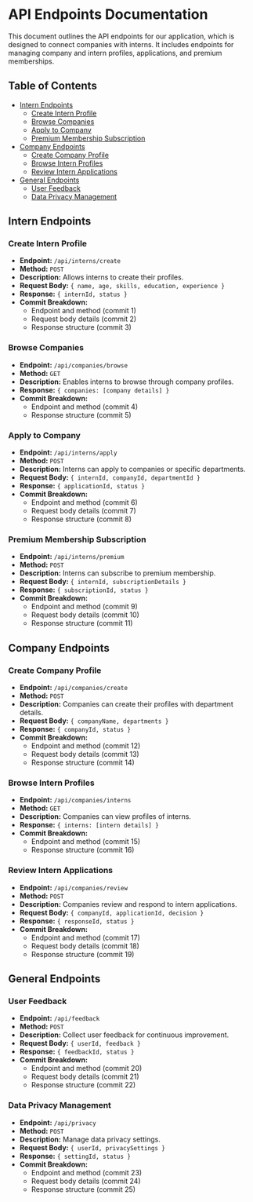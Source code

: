 # API Endpoints Documentation

This document outlines the API endpoints for our application, which is designed to connect companies with interns. It includes endpoints for managing company and intern profiles, applications, and premium memberships.

## Table of Contents

- [Intern Endpoints](#intern-endpoints)
  - [Create Intern Profile](#create-intern-profile)
  - [Browse Companies](#browse-companies)
  - [Apply to Company](#apply-to-company)
  - [Premium Membership Subscription](#premium-membership-subscription)
- [Company Endpoints](#company-endpoints)
  - [Create Company Profile](#create-company-profile)
  - [Browse Intern Profiles](#browse-intern-profiles)
  - [Review Intern Applications](#review-intern-applications)
- [General Endpoints](#general-endpoints)
  - [User Feedback](#user-feedback)
  - [Data Privacy Management](#data-privacy-management)

## Intern Endpoints

### Create Intern Profile

- **Endpoint:** `/api/interns/create`
- **Method:** `POST`
- **Description:** Allows interns to create their profiles.
- **Request Body:** `{ name, age, skills, education, experience }`
- **Response:** `{ internId, status }`
- **Commit Breakdown:**
  - Endpoint and method (commit 1)
  - Request body details (commit 2)
  - Response structure (commit 3)

### Browse Companies

- **Endpoint:** `/api/companies/browse`
- **Method:** `GET`
- **Description:** Enables interns to browse through company profiles.
- **Response:** `{ companies: [company details] }`
- **Commit Breakdown:**
  - Endpoint and method (commit 4)
  - Response structure (commit 5)

### Apply to Company

- **Endpoint:** `/api/interns/apply`
- **Method:** `POST`
- **Description:** Interns can apply to companies or specific departments.
- **Request Body:** `{ internId, companyId, departmentId }`
- **Response:** `{ applicationId, status }`
- **Commit Breakdown:**
  - Endpoint and method (commit 6)
  - Request body details (commit 7)
  - Response structure (commit 8)

### Premium Membership Subscription

- **Endpoint:** `/api/interns/premium`
- **Method:** `POST`
- **Description:** Interns can subscribe to premium membership.
- **Request Body:** `{ internId, subscriptionDetails }`
- **Response:** `{ subscriptionId, status }`
- **Commit Breakdown:**
  - Endpoint and method (commit 9)
  - Request body details (commit 10)
  - Response structure (commit 11)

## Company Endpoints

### Create Company Profile

- **Endpoint:** `/api/companies/create`
- **Method:** `POST`
- **Description:** Companies can create their profiles with department details.
- **Request Body:** `{ companyName, departments }`
- **Response:** `{ companyId, status }`
- **Commit Breakdown:**
  - Endpoint and method (commit 12)
  - Request body details (commit 13)
  - Response structure (commit 14)

### Browse Intern Profiles

- **Endpoint:** `/api/companies/interns`
- **Method:** `GET`
- **Description:** Companies can view profiles of interns.
- **Response:** `{ interns: [intern details] }`
- **Commit Breakdown:**
  - Endpoint and method (commit 15)
  - Response structure (commit 16)

### Review Intern Applications

- **Endpoint:** `/api/companies/review`
- **Method:** `POST`
- **Description:** Companies review and respond to intern applications.
- **Request Body:** `{ companyId, applicationId, decision }`
- **Response:** `{ responseId, status }`
- **Commit Breakdown:**
  - Endpoint and method (commit 17)
  - Request body details (commit 18)
  - Response structure (commit 19)

## General Endpoints

### User Feedback

- **Endpoint:** `/api/feedback`
- **Method:** `POST`
- **Description:** Collect user feedback for continuous improvement.
- **Request Body:** `{ userId, feedback }`
- **Response:** `{ feedbackId, status }`
- **Commit Breakdown:**
  - Endpoint and method (commit 20)
  - Request body details (commit 21)
  - Response structure (commit 22)

### Data Privacy Management

- **Endpoint:** `/api/privacy`
- **Method:** `POST`
- **Description:** Manage data privacy settings.
- **Request Body:** `{ userId, privacySettings }`
- **Response:** `{ settingId, status }`
- **Commit Breakdown:**
  - Endpoint and method (commit 23)
  - Request body details (commit 24)
  - Response structure (commit 25)
